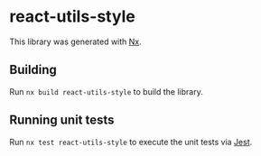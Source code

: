 # react-utils-style

This library was generated with [Nx](https://nx.dev).

## Building

Run `nx build react-utils-style` to build the library.

## Running unit tests

Run `nx test react-utils-style` to execute the unit tests via [Jest](https://jestjs.io).
